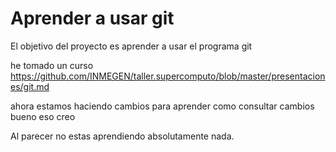 Aprender a usar git
===================

El objetivo del proyecto es aprender a usar el programa git 

he tomado un curso 
https://github.com/INMEGEN/taller.supercomputo/blob/master/presentaciones/git.md

ahora estamos haciendo cambios para aprender como consultar cambios  bueno eso creo

Al parecer no estas aprendiendo absolutamente nada.

